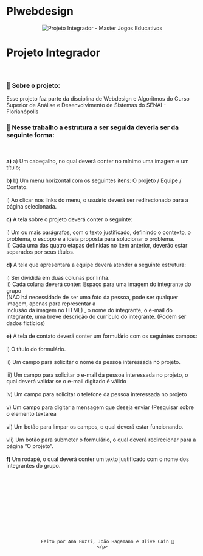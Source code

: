 # PIwebdesign

<div align="center">
    <img src="https://i.ibb.co/61TnvhT/readme.png" align="center" alt="Projeto Integrador - Master Jogos Educativos">
</div>
</div>
<p>
<h1>Projeto Integrador</h1>
<br>
</p>
<h3> 🚀 Sobre o projeto:</h3>
Esse projeto faz parte da disciplina de Webdesign e Algoritmos do Curso Superior de Análise e Desenvolvimento de
Sistemas do SENAI - Florianópolis
<br>
<h3> 📐 Nesse trabalho a estrutura a ser seguida deveria ser da seguinte forma:</h3>
<br>
<br><strong>a)</strong> a) Um cabeçalho, no qual deverá conter no mínimo uma imagem e um título;</br>
<br><strong>b)</strong> b) Um menu horizontal com os seguintes itens: O projeto / Equipe / Contato.</br>
<br>i) Ao clicar nos links do menu, o usuário deverá ser redirecionado para a página selecionada.</br>
<br><strong>c)</strong> A tela sobre o projeto deverá conter o seguinte:</br>
<br>i) Um ou mais parágrafos, com o texto justificado, definindo o contexto, o problema, o escopo e a
ideia proposta para solucionar o problema.<br>
ii) Cada uma das quatro etapas definidas no item anterior, deverão estar separados por seus
títulos.</br>
<br><strong>d)</strong> A tela que apresentará a equipe deverá atender a seguinte estrutura:</br>
<br>i) Ser dividida em duas colunas por linha.<br>
ii) Cada coluna deverá conter: Espaço para uma imagem do integrante do grupo<br> (NÃO há
necessidade de ser uma foto da pessoa, pode ser qualquer imagem, apenas para representar a<br>
inclusão da imagem no HTML) , o nome do integrante, o e-mail do integrante, uma breve
descrição do currículo do integrante. (Podem ser dados fictícios)<br>
<br><strong>e)</strong> A tela de contato deverá conter um formulário com os seguintes campos:</br>
<br>i) O título do formulário.<br />
<br>ii) Um campo para solicitar o nome da pessoa interessada no projeto.<br />
<br>iii) Um campo para solicitar o e-mail da pessoa interessada no projeto, o qual deverá validar se o
e-mail digitado é válido<br />
<br>iv) Um campo para solicitar o telefone da pessoa interessada no projeto<br />
<br>v) Um campo para digitar a mensagem que deseja enviar (Pesquisar sobre o elemento textarea<br />
<br>vi) Um botão para limpar os campos, o qual deverá estar funcionando.<br />
<br>vii) Um botão para submeter o formulário, o qual deverá redirecionar para a página ”O projeto”.<br />
<br><strong>f)</strong> Um rodapé, o qual deverá conter um texto justificado com o nome dos integrantes do grupo.</br>
<br>
<br>
<br>
<br>
<br>
<br>
<br>
<br>
<br>
<br>


<div align="center">

        Feito por Ana Buzzi, João Hagemann e Olive Cain 🚀
    </p>
</div>